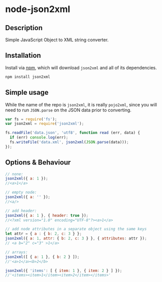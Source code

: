 # node-json2xml

## Description

Simple JavaScript Object to XML string converter.

## Installation

Install via [npm](https://www.npmjs.com/package/json2xml), which will download `json2xml` and all of its dependencies.

```bash
npm install json2xml
```

## Simple usage

While the name of the repo is `json2xml`, it is really `pojo2xml`, since you will need to run `JSON.parse` on the JSON data prior to converting.

```js
var fs = require('fs');
var json2xml = require('json2xml');

fs.readFile('data.json', 'utf8', function read (err, data) {
  if (err) console.log(err);
  fs.writeFile('data.xml', json2xml(JSON.parse(data)));
});
```

## Options & Behaviour

```js
// none:
json2xml({ a: 1 });
//<a>1</a>

// empty node:
json2xml({ a: '' });
//<a/>

// add header:
json2xml({ a: 1 }, { header: true });
//<?xml version="1.0" encoding="UTF-8"?><a>1</a>

// add node attributes in a separate object using the same keys
let attr = { a : { b: 2, c: 3 } };
json2xml({ a: 1, attr: { b: 2, c: 3 } }, { attributes: attr });
// <a b="2" c="3" >1</a>

// arrays:
json2xml([ { a: 1 }, { b: 2 } ]);
//'<a>1</a><b>2</b>

json2xml({ 'items': [ { item: 1 }, { item: 2 } ] });
//'<items><item>1</item><item>2</item></items>'
```
